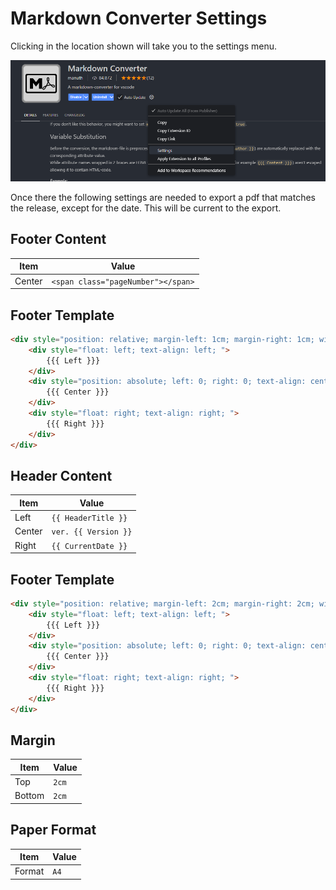 # Markdown Converter Settings

Clicking in the location shown will take you to the settings menu.

![settings menu](./Settings.png)

Once there the following settings are needed to export a pdf that matches the release, except for the date. This will be current to the export.

## Footer Content

| Item | Value |
|------|-------|
| Center | `<span class="pageNumber"></span>` |

## Footer Template

```html
<div style="position: relative; margin-left: 1cm; margin-right: 1cm; width: 100%; padding-bottom: 1cm;">
    <div style="float: left; text-align: left; ">
        {{{ Left }}}
    </div>
    <div style="position: absolute; left: 0; right: 0; text-align: center; ">
        {{{ Center }}}
    </div>
    <div style="float: right; text-align: right; ">
        {{{ Right }}}
    </div>
</div>
```

## Header Content

| Item | Value |
|------|-------|
| Left | `{{ HeaderTitle }}` |
| Center | `ver. {{ Version }}` |
| Right | `{{ CurrentDate }}` |

## Footer Template

```html
<div style="position: relative; margin-left: 2cm; margin-right: 2cm; width: 100%; padding-top: 0.7cm">
    <div style="float: left; text-align: left; ">
        {{{ Left }}}
    </div>
    <div style="position: absolute; left: 0; right: 0; text-align: center; ">
        {{{ Center }}}
    </div>
    <div style="float: right; text-align: right; ">
        {{{ Right }}}
    </div>
</div>
```

## Margin

| Item | Value |
|------|-------|
| Top | `2cm` |
| Bottom | `2cm` |

## Paper Format

| Item | Value |
|------|-------|
| Format | `A4` |
